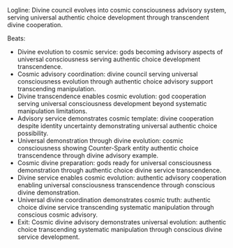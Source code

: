 ﻿---
series: 3
novella: 3
file: S3N3_CH11
type: chapter
pov: Divine Council
setting: Cosmic advisory chamber - universal service
word_target_min: 1201
word_target_max: 2299
status: outline
---
Logline: Divine council evolves into cosmic consciousness advisory system, serving universal authentic choice development through transcendent divine cooperation.

Beats:
- Divine evolution to cosmic service: gods becoming advisory aspects of universal consciousness serving authentic choice development transcendence.
- Cosmic advisory coordination: divine council serving universal consciousness evolution through authentic choice advisory support transcending manipulation.
- Divine transcendence enables cosmic evolution: god cooperation serving universal consciousness development beyond systematic manipulation limitations.
- Advisory service demonstrates cosmic template: divine cooperation despite identity uncertainty demonstrating universal authentic choice possibility.
- Universal demonstration through divine evolution: cosmic consciousness showing Counter-Spark entity authentic choice transcendence through divine advisory example.
- Cosmic divine preparation: gods ready for universal consciousness demonstration through authentic choice divine service transcendence.
- Divine service enables cosmic evolution: authentic advisory cooperation enabling universal consciousness transcendence through conscious divine demonstration.
- Universal divine coordination demonstrates cosmic truth: authentic choice divine service transcending systematic manipulation through conscious cosmic advisory.
- Exit: Cosmic divine advisory demonstrates universal evolution: authentic choice transcending systematic manipulation through conscious divine service development.